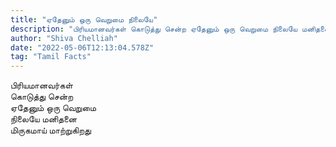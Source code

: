 ```yaml
---
title: "ஏதேனும் ஒரு வெறுமை நிலையே"
description: "பிரியமானவர்கள் கொடுத்து சென்ற ஏதேனும் ஒரு வெறுமை நிலையே மனிதனை மிருகமாய் மாற்றுகிறது."
author: "Shiva Chelliah"
date: "2022-05-06T12:13:04.578Z"
tag: "Tamil Facts"
---
```


பிரியமானவர்கள்  
கொடுத்து சென்ற  
ஏதேனும் ஒரு வெறுமை  
நிலையே மனிதனை  
மிருகமாய் மாற்றுகிறது  
